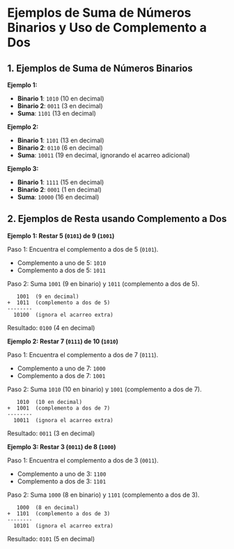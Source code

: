 
# Ejemplos de Suma de Números Binarios y Uso de Complemento a Dos

## 1. Ejemplos de Suma de Números Binarios

**Ejemplo 1:**
- **Binario 1**: `1010` (10 en decimal)
- **Binario 2**: `0011` (3 en decimal)
- **Suma**: `1101` (13 en decimal)

**Ejemplo 2:**
- **Binario 1**: `1101` (13 en decimal)
- **Binario 2**: `0110` (6 en decimal)
- **Suma**: `10011` (19 en decimal, ignorando el acarreo adicional)

**Ejemplo 3:**
- **Binario 1**: `1111` (15 en decimal)
- **Binario 2**: `0001` (1 en decimal)
- **Suma**: `10000` (16 en decimal)

## 2. Ejemplos de Resta usando Complemento a Dos

**Ejemplo 1: Restar 5 (`0101`) de 9 (`1001`)**

Paso 1: Encuentra el complemento a dos de 5 (`0101`).
- Complemento a uno de 5: `1010`
- Complemento a dos de 5: `1011`

Paso 2: Suma `1001` (9 en binario) y `1011` (complemento a dos de 5).
```
   1001  (9 en decimal)
+  1011  (complemento a dos de 5)
--------
  10100  (ignora el acarreo extra)
```
Resultado: `0100` (4 en decimal)

**Ejemplo 2: Restar 7 (`0111`) de 10 (`1010`)**

Paso 1: Encuentra el complemento a dos de 7 (`0111`).
- Complemento a uno de 7: `1000`
- Complemento a dos de 7: `1001`

Paso 2: Suma `1010` (10 en binario) y `1001` (complemento a dos de 7).
```
   1010  (10 en decimal)
+  1001  (complemento a dos de 7)
--------
  10011  (ignora el acarreo extra)
```
Resultado: `0011` (3 en decimal)

**Ejemplo 3: Restar 3 (`0011`) de 8 (`1000`)**

Paso 1: Encuentra el complemento a dos de 3 (`0011`).
- Complemento a uno de 3: `1100`
- Complemento a dos de 3: `1101`

Paso 2: Suma `1000` (8 en binario) y `1101` (complemento a dos de 3).
```
   1000  (8 en decimal)
+  1101  (complemento a dos de 3)
--------
  10101  (ignora el acarreo extra)
```
Resultado: `0101` (5 en decimal)
